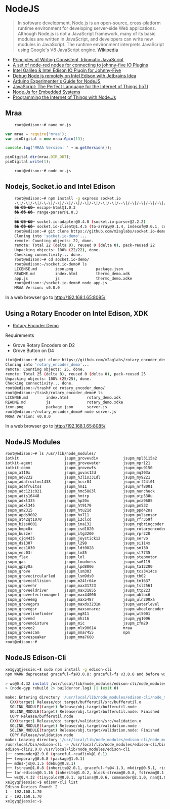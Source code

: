 # NodeJS

> In software development, Node.js is an open-source, cross-platform runtime environment for developing server-side Web applications. Although Node.js is not a JavaScript framework, many of its basic modules are written in JavaScript, and developers can write new modules in JavaScript. The runtime environment interprets JavaScript using Google's V8 JavaScript engine. [Wikipedia](https://en.wikipedia.org/wiki/Node.js)

- [Principles of Writing Consistent, Idiomatic JavaScript](https://github.com/rwaldron/idiomatic.js)
- [A set of node-red nodes for connecting to johnny-five IO Plugins](https://github.com/monteslu/node-red-contrib-gpio)
- [Intel Galileo & Intel Edison IO Plugin for Johnny-Five](https://github.com/rwaldron/galileo-io/)
- [Debug Node js remotely on Intel Edison with Jetbrains Idea](https://m2aglabs.com/2015/11/04/debug-node-js-remotely-on-intel-edison-with-jetbrains-idea/)
- [Arduino Experimenter's Guide for NodeJS](http://node-ardx.org/)
- [JavaScript: The Perfect Language for the Internet of Things (IoT)](https://blog.jscrambler.com/javascript-the-perfect-language-for-the-internet-of-things-iot/)
- [Node.Js for Embedded Systems](http://embeddednodejs.com/chapters.html)
- [Programming the Internet of Things with Node.Js](http://cdn.oreillystatic.com/en/assets/1/event/127/Programming%20the%20Internet%20of%20Things%20with%20Node_js%20and%20HTML5%20Presentation.pdf)


## Mraa

```sh
    root@edison:~# nano mr.js
```

```js
var mraa = require('mraa');
var pinDigital = new mraa.Gpio(13);

console.log('MRAA Version: ' + m.getVersion());

pinDigital.dir(mraa.DIR_OUT);
pinDigital.write(1);
```

```sh
    root@edison:~# node mr.js
```

## Nodejs, Socket.io and Intel Edison

```sh
    root@edison:~# npm install -g express socket.io
    -\|/-\|/-\|/-\-\|/-\|/-\|/-\|/-\|/-\|/-\|/-\|/--\|/-\|/-\|/-\|/-\|/-\|/-\|/-\|/-\|/-\|/-\|/-\|/-\|/-\|/-\|/-\|/-\|/-\|/-\s
    ��├��─��─ escape-html@1.0.3
    ��├��─��─ range-parser@1.0.3
    ...
    ��├��─��─ socket.io-adapter@0.4.0 (socket.io-parser@2.2.2)
    ��└��─��─ socket.io-client@1.4.5 (to-array@0.1.4, indexof@0.0.1, component-
    root@edison:~# git clone https://github.com/m2aglabs/socket.io-demo.git
    Cloning into 'socket.io-demo'...
    remote: Counting objects: 22, done.
    remote: Total 22 (delta 0), reused 0 (delta 0), pack-reused 22
    Unpacking objects: 100% (22/22), done.
    Checking connectivity... done.
    root@edison:~# cd socket.io-demo/
    root@edison:~/socket.io-demo# ls
    LICENSE.md        icon.png          package.json
    README.md         index.html        thermo_demo.xdk
    app.js            js                thermo_demo.xdke
    root@edison:~/socket.io-demo# node app.js 
    MRAA Version: v0.8.0
```

In a web browser go to http://192.168.1.65:8085/

## Using a Rotary Encoder on Intel Edison, XDK

- [Rotary Encoder Demo](https://github.com/m2aglabs/rotary_encoder_demo)

Requirements

- Grove Rotary Encoders on D2
- Grove Button on D4

```sh
itot@edison:~# git clone https://github.com/m2aglabs/rotary_encoder_demo.git
Cloning into 'rotary_encoder_demo'...
remote: Counting objects: 25, done.
remote: Total 25 (delta 0), reused 0 (delta 0), pack-reused 25
Unpacking objects: 100% (25/25), done.
Checking connectivity... done.
root@edison:~/trash# cd rotary_encoder_demo/
root@edison:~/trash/rotary_encoder_demo# ls
LICENSE.md        index.html        rotary_demo.xdk
README.md         js                rotary_demo.xdke
icon.png          package.json      server.js
root@edison:~/rotary_encoder_demo# node server.js 
MRAA Version: v0.8.0
```

In a web browser go to http://192.168.1.65:8085/

## NodeJS Modules

```sh
root@edison:~# ls /usr/lib/node_modules/
iotkit                    jsupm_grovevdiv           jsupm_mpl3115a2
iotkit-agent              jsupm_grovewater          jsupm_mpr121
iotkit-comm               jsupm_grovewfs            jsupm_mpu9150
jsupm_a110x               jsupm_guvas12d            jsupm_mq303a
jsupm_ad8232              jsupm_h3lis331dl          jsupm_my9221
jsupm_adafruitms1438      jsupm_hcsr04              jsupm_nrf24l01
jsupm_adafruitss          jsupm_hm11                jsupm_nrf8001
jsupm_adc121c021          jsupm_hmc5883l            jsupm_nunchuck
jsupm_adis16448           jsupm_hmtrp               jsupm_otp538u
jsupm_adxl335             jsupm_hp20x               jsupm_pca9685
jsupm_adxl345             jsupm_ht9170              jsupm_pn532
jsupm_am2315              jsupm_htu21d              jsupm_ppd42ns
jsupm_apds9002            jsupm_hx711               jsupm_pulsensor
jsupm_at42qt1070          jsupm_i2clcd              jsupm_rfr359f
jsupm_biss0001            jsupm_ina132              jsupm_rgbringcoder
jsupm_bmpx8x              jsupm_isd1820             jsupm_rotaryencoder
jsupm_buzzer              jsupm_itg3200             jsupm_rpr220
jsupm_cjq4435             jsupm_joystick12          jsupm_servo
jsupm_ds1307              jsupm_l298                jsupm_si114x
jsupm_ecs1030             jsupm_ldt0028             jsupm_sm130
jsupm_enc03r              jsupm_lm35                jsupm_st7735
jsupm_flex                jsupm_lol                 jsupm_stepmotor
jsupm_gas                 jsupm_loudness            jsupm_sx6119
jsupm_gp2y0a              jsupm_lpd8806             jsupm_ta12200
jsupm_grove               jsupm_lsm303              jsupm_tcs3414cs
jsupm_grovecircularled    jsupm_lsm9ds0             jsupm_th02
jsupm_grovecollision      jsupm_m24lr64e            jsupm_tm1637
jsupm_groveehr            jsupm_max31723            jsupm_tsl2561
jsupm_groveeldriver       jsupm_max31855            jsupm_ttp223
jsupm_groveelectromagnet  jsupm_max44000            jsupm_ublox6
jsupm_groveemg            jsupm_max5487             jsupm_uln200xa
jsupm_grovegprs           jsupm_maxds3231m          jsupm_waterlevel
jsupm_grovegsr            jsupm_maxsonarez          jsupm_wheelencoder
jsupm_grovelinefinder     jsupm_mg811               jsupm_wt5001
jsupm_grovemd             jsupm_mhz16               jsupm_yg1006
jsupm_grovemoisture       jsupm_mic                 jsupm_zfm20
jsupm_groveo2             jsupm_mlx90614            mraa
jsupm_grovescam           jsupm_mma7455             npm
jsupm_grovespeaker        jsupm_mma7660
root@edison:~# 
```

## NodeJS Edison-Cli

```sh
xe1gyq@jessie:~$ sudo npm install -g edison-cli
npm WARN deprecated graceful-fs@3.0.8: graceful-fs v3.0.0 and before will fail on node releases >= v6.0. Please update to graceful-fs@^4.0.0 as soon as possible. Use 'npm ls graceful-fs' to find it in the tree.
 
> ws@0.4.32 install /usr/local/lib/node_modules/edison-cli/node_modules/ws
> (node-gyp rebuild 2> builderror.log) || (exit 0)

make: Entering directory '/usr/local/lib/node_modules/edison-cli/node_modules/ws/build'
  CXX(target) Release/obj.target/bufferutil/src/bufferutil.o
  SOLINK_MODULE(target) Release/obj.target/bufferutil.node
  SOLINK_MODULE(target) Release/obj.target/bufferutil.node: Finished
  COPY Release/bufferutil.node
  CXX(target) Release/obj.target/validation/src/validation.o
  SOLINK_MODULE(target) Release/obj.target/validation.node
  SOLINK_MODULE(target) Release/obj.target/validation.node: Finished
  COPY Release/validation.node
make: Leaving directory '/usr/local/lib/node_modules/edison-cli/node_modules/ws/build'
/usr/local/bin/edison-cli -> /usr/local/lib/node_modules/edison-cli/bin/edison-cli
edison-cli@2.0.0 /usr/local/lib/node_modules/edison-cli
├── commander@2.9.0 (graceful-readlink@1.0.1)
├── temporary@0.0.8 (package@1.0.1)
├── mdns-js@0.1.5 (debug@0.8.1)
├── fstream@1.0.8 (inherits@2.0.1, graceful-fs@4.1.3, mkdirp@0.5.1, rimraf@2.5.2)
├── tar-edison@0.1.16 (inherits@1.0.2, block-stream@0.0.8, fstream@0.1.31)
└── ws@0.4.32 (tinycolor@0.0.1, options@0.0.6, commander@2.1.0, nan@1.0.0)
xe1gyq@jessie:~$ edison-cli list
Edison Devices Found: 2
1 - 192.168.1.70
2 - 192.168.1.70
xe1gyq@jessie:~$ 
```